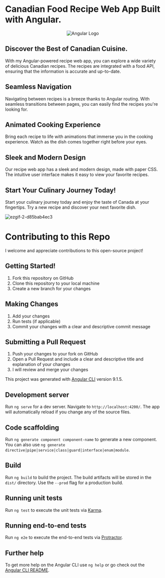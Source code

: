 # Canadian Food Recipe Web App Built with Angular.

<p align="center">
  <img src="https://angular.io/assets/images/logos/angular/angular.png" alt="Angular Logo">
</p>

## Discover the Best of Canadian Cuisine.

With my Angular-powered recipe web app, you can explore a wide variety of delicious Canadian recipes. The recipes are integrated with a food API, ensuring that the information is accurate and up-to-date. 

## Seamless Navigation

Navigating between recipes is a breeze thanks to Angular routing. With seamless transitions between pages, you can easily find the recipes you're looking for. 

## Animated Cooking Experience

Bring each recipe to life with animations that immerse you in the cooking experience. Watch as the dish comes together right before your eyes. 

## Sleek and Modern Design

Our recipe web app has a sleek and modern design, made with paper CSS. The intuitive user interface makes it easy to view your favorite recipes. 

## Start Your Culinary Journey Today!

Start your culinary journey today and enjoy the taste of Canada at your fingertips. Try a new recipe and discover your next favorite dish.

![ezgif-2-d85bab4ec3](https://user-images.githubusercontent.com/89584431/215365568-1c336e3f-de94-4286-830e-3b082303023a.gif)

# Contributing to this Repo

I welcome and appreciate contributions to this open-source project!

## Getting Started!
1. Fork this repository on GitHub
2. Clone this repository to your local machine
3. Create a new branch for your changes

## Making Changes
1. Add your changes
2. Run tests (if applicable)
3. Commit your changes with a clear and descriptive commit message

## Submitting a Pull Request
1. Push your changes to your fork on GitHub
2. Open a Pull Request and include a clear and descriptive title and explanation of your changes
3. I will review and merge your changes

This project was generated with [Angular CLI](https://github.com/angular/angular-cli) version 9.1.5.

## Development server

Run `ng serve` for a dev server. Navigate to `http://localhost:4200/`. The app will automatically reload if you change any of the source files.

## Code scaffolding

Run `ng generate component component-name` to generate a new component. You can also use `ng generate directive|pipe|service|class|guard|interface|enum|module`.

## Build

Run `ng build` to build the project. The build artifacts will be stored in the `dist/` directory. Use the `--prod` flag for a production build.

## Running unit tests

Run `ng test` to execute the unit tests via [Karma](https://karma-runner.github.io).

## Running end-to-end tests

Run `ng e2e` to execute the end-to-end tests via [Protractor](http://www.protractortest.org/).

## Further help

To get more help on the Angular CLI use `ng help` or go check out the [Angular CLI README](https://github.com/angular/angular-cli/blob/master/README.md).
